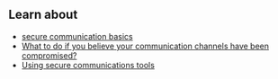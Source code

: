 
## Learn about

- [secure communication basics](en/topics/understand-4-digisec/4-secure-communications/3-1-learn.md)
- [What to do if you believe your communication channels have been compromised?](en/topics/understand-4-digisec/4-secure-communications/3-1-learn.md)
- [Using secure communications tools](en/topics/understand-4-digisec/4-secure-communications/3-1-learn.md)
